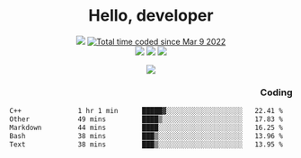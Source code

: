 # <div align='center' >Hello, developer</div>

<div align='center'>
  <a ><img src="https://img.shields.io/badge/dynamic/json?url=https%3A%2F%2Fapi.swo.moe%2Fstats%2Fgithub%2FFree-Aaron-Li&query=count&color=181717&label=GitHub&labelColor=282c34&logo=github&suffix=+follows&cacheSeconds=3600"></a>
  <a href="https://wakatime.com/@fe40087f-8eae-48dc-9950-ad0633db1591"><img src="https://wakatime.com/badge/user/fe40087f-8eae-48dc-9950-ad0633db1591.svg" alt="Total time coded since Mar 9 2022" /></a>
</div>
<div align='center'>
  <a><img src="https://img.shields.io/badge/C%2FC%2B%2B%20-%20%2375664D"></a>
  <a><img src="https://img.shields.io/badge/Kotlin%20-%20%2375664D"></a>
  <a><img src="https://img.shields.io/badge/JavaScript%20-%20%2375664D"></a>
</div>

<p align="center">
  <img src="https://readme-typing-svg.demolab.com/?lines=你好!+开发者;Hello!+ developer&font=Fira%20Code&center=true&width=380&height=50&duration=4000&pause=1000">
</p>


<div align='right'>
  <h3>Coding</h3>
</div>

<!--START_SECTION:waka-->

```txt
C++              1 hr 1 min      █████▓░░░░░░░░░░░░░░░░░░░   22.41 %
Other            49 mins         ████▒░░░░░░░░░░░░░░░░░░░░   17.83 %
Markdown         44 mins         ████░░░░░░░░░░░░░░░░░░░░░   16.25 %
Bash             38 mins         ███▒░░░░░░░░░░░░░░░░░░░░░   13.96 %
Text             38 mins         ███▒░░░░░░░░░░░░░░░░░░░░░   13.95 %
```

<!--END_SECTION:waka-->




